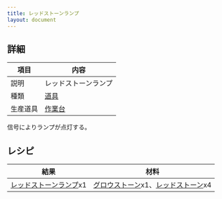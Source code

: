 ```yaml
---
title: レッドストーンランプ
layout: document
---
```

## 詳細

|項目|内容|
|---|---|
|説明|レッドストーンランプ|
|種類|[道具](道具)|
|生産道具|[作業台](作業台)|

信号によりランプが点灯する。

## レシピ

|結果|材料|
|---|---|
|[レッドストーンランプ](レッドストーンランプ)x1|[グロウストーン](グロウストーン)x1、[レッドストーン](レッドストーン)x4|
